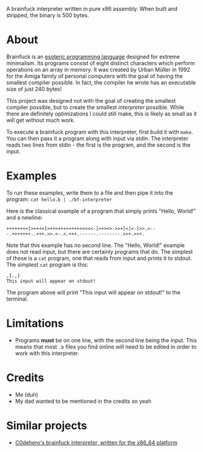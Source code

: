 A brainfuck interpreter written in pure x86 assembly. When built and stripped, the binary is 500 bytes.

# About

Brainfuck is an [esoteric programming language](https://en.wikipedia.org/wiki/Esoteric_programming_language) designed
for extreme minimalism. Its programs consist of eight distinct characters which perform operations on an array in
memory. It was created by Urban Müller in 1992 for the Amiga family of personal computers with the goal of having the
smallest compiler possible. In fact, the compiler he wrote has an executable size of just 240 bytes!

This project was designed not with the goal of creating the smallest compiler possible, but to create the smallest
*interpreter* possible. While there are definitely optimizations I could still make, this is likely as small as it
will get without much work.

To execute a brainfuck program with this interpreter, first build it with `make`. You can then pass it a program along
with input via stdin. The interpreter reads two lines from stdin - the first is the program, and the second is the
input.

# Examples

To run these examples, write them to a file and then pipe it into the program: `cat hello.b | ./bf-interpreter`

Here is the classical example of a program that simply prints "Hello, World!" and a newline:
```brainfuck
++++++++[>++++[>++>+++>+++>+<<<<-]>+>+>->>+[<]<-]>>.>---.+++++++..+++.>>.<-.<.+++.------.--------.>>+.>++.
```
Note that this example has no second line. The "Hello, World!" example does not read input, but there are certainly
programs that do. The simplest of these is a `cat` program, one that reads from input and prints it to stdout. The
simplest `cat` program is this:
```brainfuck
,[.,]
This input will appear on stdout!
```
The program above will print "This input will appear on stdout!" to the terminal.

# Limitations

- Programs **must** be on one line, with the second line being the input. This means that most `.b` files you find
online will need to be edited in order to work with this interpreter.

# Credits
- Me (duh)
- My dad wanted to be mentioned in the credits so yeah

# Similar projects
- [C0dehero's brainfuck interpreter, written for the x86_64 platform](https://github.com/C0DEHERO/brainfuck.asm)
